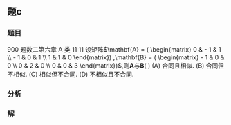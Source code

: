 ## 题c
### 题目
900 题数二第六章 A 类 11
11 设矩阵$\mathbf{A} = ( \begin{matrix} 0 &  - 1 & 1 \\   - 1 & 0 & 1 \\  1 & 1 & 0 \end{matrix}) ,\mathbf{B} = ( \begin{matrix}  - 1 & 0 & 0 \\  0 & 2 & 0 \\  0 & 0 & 3 \end{matrix})$,则$\mathbf{A}$与$\mathbf{B}$(   )
(A) 合同且相似. (B) 合同但不相似. (C) 相似但不合同. (D) 不相似且不合同.
### 分析

### 解